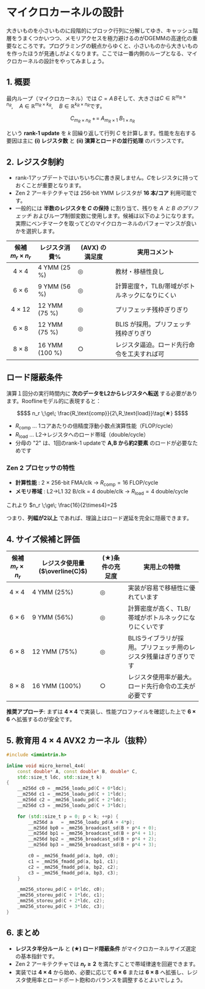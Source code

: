 # マイクロカーネルの設計

大きいものを小さいものに段階的にブロック行列に分解してゆき、キャッシュ階層をうまくつかいつつ、メモリアクセスを極力避けるのがDGEMMの高速化の重要なところです。プログラミングの観点からゆくと、小さいものから大きいものを作ったほうが見通しがよくなります。ここでは一番内側のループとなる、マイクロカーネルの設計をやってみましょう。

## 1. 概要
最内ループ（マイクロカーネル）では $`C = A\,B`$そして、大きさは$`C\in\mathbb{R}^{m_R\times n_R},\quad A\in\mathbb{R}^{m_R\times k_R},\quad B\in\mathbb{R}^{k_R\times n_R}`$です。 
```math
C_{m_R\times n_R}\;+\!=\;A_{m_R\times1}\;B_{1\times n_R}
```
という **rank-1 update** を $`k`$ 回繰り返して行列 $`C`$ を計算します。性能を左右する要因は主に **(i) レジスタ数** と **(ii) 演算とロードの並行処理** のバランスです。

## 2. レジスタ制約
* rank-1アップデートではいちいち$`C`$に書き戻しません。$`C`$をレジスタに持っておくことが重要となります。
* Zen 2 アーキテクチャでは 256-bit YMM レジスタが **16 本/コア** 利用可能です。
* 一般的には **半数のレジスタを $`C`$ の保持** に割り当て、残りを *$`A`$ と $`B`$ のプリフェッチ* およびループ制御変数に使用します。候補は以下のようになります。実際にベンチマークを取ってどのマイクロカーネルのパフォーマンスが良いかを選択します。


| 候補 $m_r\times n_r$ | レジスタ消費% | (AVX) の満足度 | 実用コメント|
|:-------:|--------------------|-------|-------|
|4 × 4 | 4 YMM (25 %) | ◎ | 教材・移植性良し|
|6 × 6 | 9 YMM (56 %) | ◎ | 計算密度↑，TLB/帯域がボトルネックになりにくい|
|4 × 12 | 12 YMM (75 %) | ◎ | プリフェッチ残枠ぎりぎり|
|6 × 8 | 12 YMM (75 %) | ◎ | BLIS が採用。プリフェッチ残枠ぎりぎり|
|8 × 8 | 16 YMM (100 %) | ○ | レジスタ逼迫。ロード先行命令を工夫すれば可|


## ロード隠蔽条件
演算１回分の実行時間内に **次のデータをL2からレジスタへ転送** する必要があります。Rooflineモデル的に表現すると：

```math
$$ n_r \;\ge\; \frac{R_\text{comp}}{2\,R_\text{load}}\tag{★} $$
```

* $`R_\text{comp}`$ … 1コアあたりの倍精度浮動小数点演算性能（FLOP/cycle）
* $`R_\text{load}`$ … L2→レジスタへのロード帯域（double/cycle）
* 分母の "2" は、1回のrank-1 updateで **A,B から約2要素** のロードが必要なためです

### Zen 2 プロセッサの特性
* **計算性能** : 2 × 256-bit FMA/clk → $`R_\text{comp}=16\;\text{FLOP/cycle}`$
* **メモリ帯域** : L2→L1 32 B/clk = 4 double/clk → $`R_\text{load}=4\;\text{double/cycle}`$

これより
$`n_r \;\ge\; \frac{16}{2\times4}=2`$ 

つまり、**列幅が2以上** であれば、理論上はロード遅延を完全に隠蔽できます。

## 4. サイズ候補と評価

| 候補 $`m_r\times n_r`$ | レジスタ使用量 ($`\overline{C}`$) | (★)条件の充足度 | 実用上の特徴 |
|----------------------|---------------|------------|------------|
| 4 × 4                | 4 YMM (25%)   | ◎          | 実装が容易で移植性に優れています |
| 6 × 6                | 9 YMM (56%)   | ◎          | 計算密度が高く、TLB/帯域がボトルネックになりにくいです |
| 6 × 8                | 12 YMM (75%)  | ◎          | BLISライブラリが採用。プリフェッチ用のレジスタ残量はぎりぎりです |
| 8 × 8                | 16 YMM (100%) | ○          | レジスタ使用率が最大。ロード先行命令の工夫が必要です |

**推奨アプローチ**: まずは **4 × 4** で実装し、性能プロファイルを確認した上で **6 × 6** へ拡張するのが安全です。

## 5. 教育用 4 × 4 AVX2 カーネル（抜粋）

```cpp
#include <immintrin.h>

inline void micro_kernel_4x4(
    const double* A, const double* B, double* C,
    std::size_t ldc, std::size_t k)
{
    __m256d c0 = _mm256_loadu_pd(C + 0*ldc);
    __m256d c1 = _mm256_loadu_pd(C + 1*ldc);
    __m256d c2 = _mm256_loadu_pd(C + 2*ldc);
    __m256d c3 = _mm256_loadu_pd(C + 3*ldc);

    for (std::size_t p = 0; p < k; ++p) {
        __m256d a   = _mm256_loadu_pd(A + 4*p);
        __m256d bp0 = _mm256_broadcast_sd(B + p*4 + 0);
        __m256d bp1 = _mm256_broadcast_sd(B + p*4 + 1);
        __m256d bp2 = _mm256_broadcast_sd(B + p*4 + 2);
        __m256d bp3 = _mm256_broadcast_sd(B + p*4 + 3);

        c0 = _mm256_fmadd_pd(a, bp0, c0);
        c1 = _mm256_fmadd_pd(a, bp1, c1);
        c2 = _mm256_fmadd_pd(a, bp2, c2);
        c3 = _mm256_fmadd_pd(a, bp3, c3);
    }

    _mm256_storeu_pd(C + 0*ldc, c0);
    _mm256_storeu_pd(C + 1*ldc, c1);
    _mm256_storeu_pd(C + 2*ldc, c2);
    _mm256_storeu_pd(C + 3*ldc, c3);
}
```

## 6. まとめ
* **レジスタ半分ルール** と **(★) ロード隠蔽条件** がマイクロカーネルサイズ選定の基本指針です。
* Zen 2 アーキテクチャでは **$`n_r\ge2`$** を満たすことで帯域律速を回避できます。
* 実装では **4 × 4** から始め、必要に応じて **6 × 6** または **6 × 8** へ拡張し、レジスタ使用率とロードポート飽和のバランスを調整するとよいでしょう。
